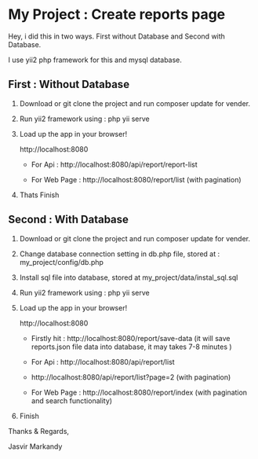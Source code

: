 My Project : Create reports page
=================

Hey, i did this in two ways. First without Database and Second with Database. 

I use yii2 php framework for this and mysql database.

First : Without Database
------------------------

1) Download or git clone the project and run composer update for vender.

2) Run yii2 framework using : php yii serve 

3) Load up the app in your browser!

    http://localhost:8080

    - For Api : http://localhost:8080/api/report/report-list

    - For Web Page : http://localhost:8080/report/list  (with pagination)

4) Thats Finish



Second : With Database
----------------------

1) Download or git clone the project and run composer update for vender.

2) Change database connection setting in db.php file, stored at : my_project/config/db.php

2) Install sql file into database,  stored at my_project/data/instal_sql.sql

2) Run yii2 framework using : php yii serve 

3) Load up the app in your browser!

    http://localhost:8080

    - Firstly hit : http://localhost:8080/report/save-data  (it will save reports.json file data into database, it may takes 7-8 minutes )

    - For Api : http://localhost:8080/api/report/list

    - http://localhost:8080/api/report/list?page=2  (with pagination)

    - For Web Page : http://localhost:8080/report/index  (with pagination and search functionality)

4) Finish


Thanks & Regards,

Jasvir Markandy